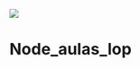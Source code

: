 ![](https://www.google.com/url?sa=i&url=https%3A%2F%2Fpt.wikipedia.org%2Fwiki%2FNode.js&psig=AOvVaw0v-Z3IZr8_owuWT7SGrgkb&ust=1745585410684000&source=images&cd=vfe&opi=89978449&ved=0CBQQjRxqFwoTCKjhrLba8IwDFQAAAAAdAAAAABAJ)



# Node_aulas_lop